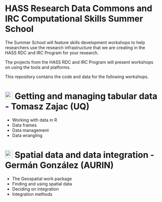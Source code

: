# HASS Research Data Commons and IRC Computational Skills Summer School

The Summer School will feature skills development workshops to help researchers use the research infrastructure that we are creating in the HASS RDC and IRC Program for your research.

The projects from the HASS RDC and IRC Program will present workshops on using the tools and platforms.

This repository contains the code and data for the following workshops.

#  <img src="https://user-images.githubusercontent.com/106126121/176387147-0338e953-5354-4b1e-8208-cb027ec78307.png" width="25"> Getting and managing tabular data - Tomasz Zajac (UQ)

 - Working with data in R
 - Data frames
 - Data management
 - Data wrangling

# <img src="https://user-images.githubusercontent.com/106126121/176368502-232bee90-accb-4356-bc79-8fc57ed86604.png" width="25"> Spatial data and data integration - Germán González (AURIN)
- The Geospatial work package
- Finding and using spatial data
- Deciding on integration
- Integration methods


